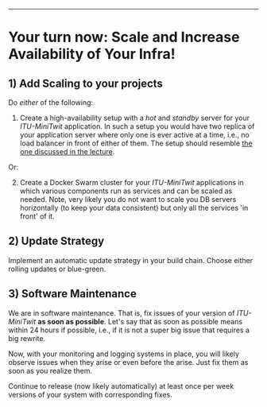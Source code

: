 -----------

# Your turn now: Scale and Increase Availability of Your Infra!


## 1) Add Scaling to your projects

Do _either_ of the following:

  1. Create a high-availability setup with a _hot_ and _standby_ server for your _ITU-MiniTwit_ application. In such a setup you would have two replica of your application server where only one is ever active at a time, i.e., no load balancer in front of either of them.
  The setup should resemble [the one discussed in the lecture](https://www.digitalocean.com/community/tutorials/how-to-set-up-highly-available-web-servers-with-keepalived-and-floating-ips-on-ubuntu-14-04).

Or: 

  2. Create a Docker Swarm cluster for your _ITU-MiniTwit_ applications in which various components run as services and can be scaled as needed. Note, very likely you do not want to scale you DB servers horizontally (to keep your data consistent) but only all the services 'in front' of it.
  
## 2) Update Strategy

Implement an automatic update strategy in your build chain. Choose either rolling updates or blue-green. 


## 3) Software Maintenance


We are in software maintenance. That is, fix issues of your version of _ITU-MiniTwit_ **as soon as possible**. Let's say that as soon as possible means within 24 hours if possible, i.e., if it is not a super big issue that requires a big rewrite. 

Now, with your monitoring and logging systems in place, you will likely observe issues when they arise or even before the arise. Just fix them as soon as you realize them.

Continue to release (now likely automatically) at least once per week versions of your system with corresponding fixes.
